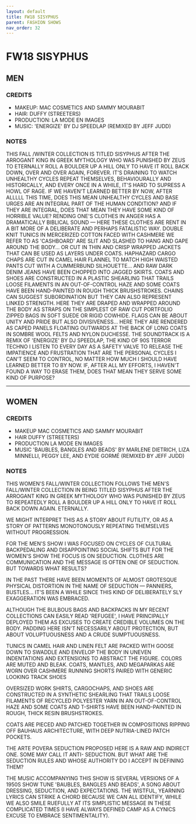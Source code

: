 ```yaml
---
layout: default
title: FW18 SISYPHUS
parent: FASHION SHOWS
nav_order: 32
---
```


# FW18 SISYPHUS

## MEN

### CREDITS

- MAKEUP: MAC COSMETICS AND SAMMY MOURABIT
- HAIR: DUFFY (STREETERS)
- PRODUCTION: LA MODE EN IMAGES
- MUSIC: 'ENERGIZE' BY DJ SPEEDLAP (REMIXED BY JEFF JUDD)

### NOTES

THIS FALL /WINTER COLLECTION IS TITLED SISYPHUS AFTER THE ARROGANT KING IN GREEK MYTHOLOGY WHO WAS PUNISHED BY ZEUS TO ETERNALLY ROLL A BOULDER UP A HILL ONLY TO HAVE IT ROLL BACK DOWN, OVER AND OVER AGAIN, FOREVER. 
IT'S DRAINING TO WATCH UNHEALTHY CYCLES REPEAT THEMSELVES, BEHAVIOURALLY AND HISTORICALLY, AND EVERY ONCE IN A WHILE, IT'S HARD TO SUPRESS A HOWL OF RAGE. IF WE HAVEN'T LEARNED BETTER BY NOW, AFTER ALLLLL THIS TIME, DOES THIS MEAN UNHEALTHY CYCLES AND BASE URGES ARE AN INTEGRAL PART OF THE HUMAN CONDITION? AND IF THEY ARE INTEGRAL, DOES THAT MEAN THEY HAVE SOME KIND OF HORRIBLE VALUE? 
RENDING ONE'S CLOTHES IN ANGER HAS A DRAMATICALLY BIBLICAL SOUND — HERE THESE CLOTHES ARE RENT IN A BIT MORE OF A DELIBERATE AND PERHAPS FATALISTIC WAY. DOUBLE KNIT TUNICS IN MERCERIZED COTTON FACED WITH CASHMERE WE REFER TO AS 'CASHBOARD' ARE SLIT AND SLASHED TO HANG AND GAPE AROUND THE BODY... OR CUT IN THIN AND CRISP WRAPPED JACKETS THAT CAN BE USED AS LAYERS UNDER COATS. 
HAPHAZARD CARGO CHAPS ARE CUT IN CAMEL HAIR FLANNEL TO MATCH HIGH WAISTED PANTS CUT WITH A CUMMERBUND SILHOUETTE... AND RAW DARK DENIM JEANS HAVE BEEN CHOPPED INTO JAGGED SKIRTS. 
COATS AND SHOES ARE CONSTRUCTED IN A PLASTIC SHEARLING THAT TRAILS LOOSE FILAMENTS IN AN OUT-OF-CONTROL HAZE AND SOME COATS HAVE BEEN HAND-PAINTED IN ROUGH THICK BRUSHSTROKES. 
CHAINS CAN SUGGEST SUBORDINATION BUT THEY CAN ALSO REPRESENT LINKED STRENGTH. HERE THEY ARE DRAPED AND WRAPPED AROUND THE BODY AS STRAPS ON THE SIMPLEST OF RAW CUT PORTFOLIO ZIPPED BAGS IN SOFT SUEDE OR RIGID COWHIDE. 
FLAGS CAN BE ABOUT UNITY AND PRIDE BUT ALSO DIVISIVENESS... HERE THEY ARE RENDERED AS CAPED PANELS FLOATING OUTWARDS AT THE BACK OF LONG COATS IN SOMBRE WOOL FELTS AND NYLON DUCHESSE. 
THE SOUNDTRACK IS A REMIX OF 'ENERGIZE' BY DJ SPEEDLAP, THE KIND OF 90S TERROR TECHNO I LISTEN TO EVERY DAY AS A SAFETY VALVE TO RELEASE THE IMPATIENCE AND FRUSTRATION THAT ARE THE PERSONAL CYCLES I CAN'T SEEM TO CONTROL, NO MATTER HOW MUCH I SHOULD HAVE LEARNED BETTER TO BY NOW. IF, AFTER ALL MY EFFORTS, I HAVEN'T FOUND A WAY TO ERASE THEM, DOES THAT MEAN THEY SERVE SOME KIND OF PURPOSE?

---

## WOMEN

### CREDITS

- MAKEUP MAC COSMETICS AND SAMMY MOURABIT
- HAIR DUFFY (STREETERS)
- PRODUCTION LA MODE EN IMAGES
- MUSIC 'BAUBLES, BANGLES AND BEADS' BY MARLENE DIETRICH, LIZA MINNELLI, PEGGY LEE, AND EYDIE GORMÉ (REMIXED BY JEFF JUDD)

### NOTES

THIS WOMEN'S FALL/WINTER COLLECTION FOLLOWS THE MEN'S FALL/WINTER COLLECTION IN BEING TITLED SISYPHUS AFTER THE ARROGANT KING IN GREEK MYTHOLOGY WHO WAS PUNISHED BY ZEUS TO REPEATEDLY ROLL A BOULDER UP A HILL ONLY TO HAVE IT ROLL BACK DOWN AGAIN. ETERNALLY. 

WE MIGHT INTERPRET THIS AS A STORY ABOUT FUTILITY, OR AS A STORY OF PATTERNS MONOTONOUSLY REPEATING THEMSELVES WITHOUT PROGRESSION. 

FOR THE MEN'S SHOW I WAS FOCUSED ON CYCLES OF CULTURAL BACKPEDALING AND DISAPPOINTING SOCIAL SHIFTS BUT FOR THE WOMEN'S SHOW THE FOCUS IS ON SEDUCTION. CLOTHES ARE COMMUNICATION AND THE MESSAGE IS OFTEN ONE OF SEDUCTION. BUT TOWARDS WHAT RESULTS? 

IN THE PAST THERE HAVE BEEN MOMENTS OF ALMOST GROTESQUE PHYSICAL DISTORTION IN THE NAME OF SEDUCTION — PANNIERS, BUSTLES... IT'S BEEN A WHILE SINCE THIS KIND OF DELIBERATELY SLY EXAGGERATION WAS EMBRACED. 

ALTHOUGH THE BULBOUS BAGS AND BACKPACKS IN MY RECENT COLLECTIONS CAN EASILY READ 'REFUGEE', I HAVE PRINCIPALLY DEPLOYED THEM AS EXCUSES TO CREATE CREDIBLE VOLUMES ON THE BODY. PADDING HERE ISN'T NECESSARILY ABOUT PROTECTION, BUT ABOUT VOLUPTUOUSNESS AND A CRUDE SUMPTUOUSNESS. 

TUNICS IN CAMEL HAIR AND LINEN FELT ARE PACKED WITH GOOSE DOWN TO SWADDLE AND ENVELOP THE BODY IN UNEVEN INDENTATIONS AND EXTENSIONS TO ABSTRACT THE FIGURE. COLORS ARE MUTED AND BLEAK. COATS, MANTLES, AND MEGAPARKAS ARE WORN OVER CASHMERE RUNNING SHORTS PAIRED WITH GENERIC LOOKING TRACK SHOES 

OVERSIZED WORK SHIRTS, CARGOCHAPS, AND SHOES ARE CONSTRUCTED IN A SYNTHETIC SHEARLING THAT TRAILS LOOSE FILAMENTS OF RECYCLED POLYESTER YARN IN AN OUT-OF-CONTROL HAZE AND SOME COATS AND T-SHIRTS HAVE BEEN HAND-PAINTED IN ROUGH, THICK RESIN BRUSHSTROKES. 

COATS ARE PIECED AND PATCHED TOGETHER IN COMPOSITIONS RIPPING OFF BAUHAUS ARCHITECTURE, WITH DEEP NUTRIA-LINED PATCH POCKETS. 

THE ARTE POVERA SEDUCTION PROPOSED HERE IS A RAW AND INDIRECT ONE. SOME MAY CALL IT ANTI- SEDUCTION. BUT WHAT ARE THE SEDUCTION RULES AND WHOSE AUTHORITY DO I ACCEPT IN DEFINING THEM? 

THE MUSIC ACCOMPANYING THIS SHOW IS SEVERAL VERSIONS OF A 1950S SHOW TUNE 'BAUBLES, BANGLES AND BEADS', A SONG ABOUT DRESSING, SEDUCTION, AND EXPECTATIONS. THE WISTFUL, YEARNING LYRICS CAN STRIKE A CHORD BECAUSE WE CAN ALL IDENTIFY, WHILE WE ALSO SMILE RUEFULLY AT ITS SIMPLISTIC MESSAGE IN THESE COMPLICATED TIMES (I HAVE ALWAYS DEFINED CAMP AS A CYNICS EXCUSE TO EMBRACE SENTIMENTALITY). 
